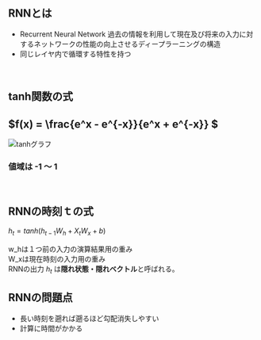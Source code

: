 ## RNNとは
- Recurrent Neural Network
過去の情報を利用して現在及び将来の入力に対するネットワークの性能の向上させるディープラーニングの構造
- 同じレイヤ内で循環する特性を持つ

<br>

## tanh関数の式
## $f(x) = \frac{e^x - e^{-x}}{e^x + e^{-x}}  $ 

![tanhグラフ](https://lh3.googleusercontent.com/0MV3pxIbo1fZtB7S6AcyOmT89_KDKi0lM8JjJmvGJZbfk_scZFVIsWEr7yiFh1SlXMpadGjFQseft4jPnZfdEOC7xJiV_5T7upwAEJ8L)
### 値域は -1 ～ 1

<br>

## RNNの時刻ｔの式
$h_t = tanh(h_{t-1}W_h + X_tW_x+b)$

 w_hは１つ前の入力の演算結果用の重み<br>
 W_xは現在時刻の入力用の重み<br>
RNNの出力 $h_t$ は<strong>隠れ状態・隠れベクトル</strong>と呼ばれる。

## RNNの問題点
- 長い時刻を遡れば遡るほど勾配消失しやすい
- 計算に時間がかかる